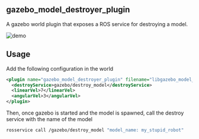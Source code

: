 gazebo_model_destroyer_plugin
---

A gazebo world plugin that exposes a ROS service for destroying a model.

![demo](assets/example.gif)

Usage
---

Add the following configuration in the world

```xml
<plugin name="gazebo_model_destroyer_plugin" filename="libgazebo_model_destroyer_plugin.so">
  <destroyService>gazebo/destroy_model</destroyService>
  <linearVel>7</linearVel>
  <angularVel>3</angularVel>
</plugin>
```

Then, once gazebo is started and the model is spawned, call the destroy service with the name of the model

```bash
rosservice call /gazebo/destroy_model "model_name: my_stupid_robot"
```
